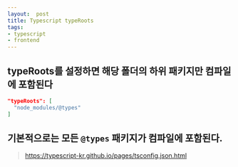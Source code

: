 ```yaml
---
layout:  post
title: Typescript typeRoots
tags:
- typescript
- frontend
---
```



## typeRoots를 설정하면 해당 폴더의 하위 패키지만 컴파일에 포함된다

```json
"typeRoots": [
  "node_modules/@types"
]
```

## 기본적으로는 모든 `@types` 패키지가 컴파일에 포함된다.


 > https://typescript-kr.github.io/pages/tsconfig.json.html
